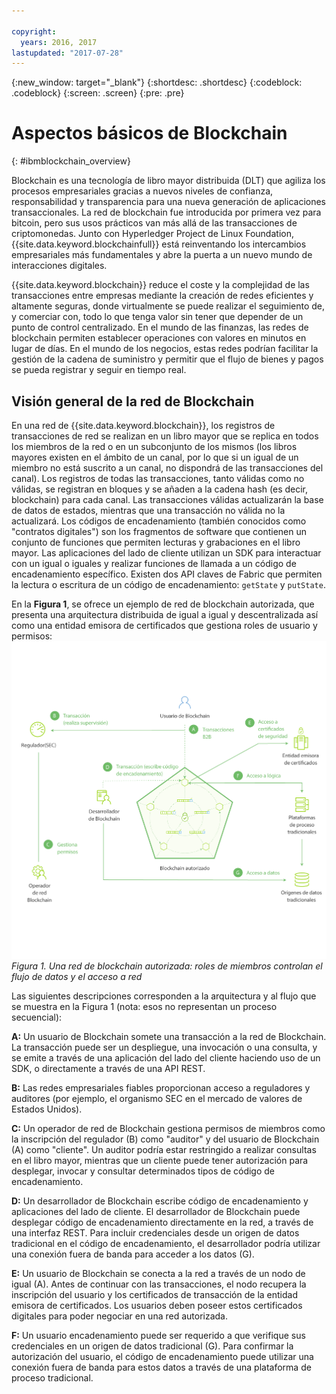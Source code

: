 ```yaml
---

copyright:
  years: 2016, 2017
lastupdated: "2017-07-28"
---
```


{:new_window: target="_blank"}
{:shortdesc: .shortdesc}
{:codeblock: .codeblock}
{:screen: .screen}
{:pre: .pre}


# Aspectos básicos de Blockchain
{: #ibmblockchain_overview}

Blockchain es una tecnología de libro mayor distribuida (DLT) que agiliza los procesos empresariales gracias a nuevos niveles de confianza, responsabilidad y transparencia para una nueva generación de aplicaciones transaccionales. La red de blockchain fue introducida por primera vez para bitcoin, pero sus usos prácticos van más allá de las transacciones de criptomonedas. Junto con Hyperledger Project de Linux Foundation, {{site.data.keyword.blockchainfull}} está reinventando los intercambios empresariales más fundamentales y abre la puerta a un nuevo mundo de interacciones digitales. 

{{site.data.keyword.blockchain}} reduce el coste y la complejidad de las transacciones entre empresas mediante la creación de redes eficientes y altamente seguras, donde virtualmente se puede realizar el seguimiento de, y comerciar con, todo lo que tenga valor sin tener que depender de un punto de control centralizado. En el mundo de las finanzas, las redes de blockchain permiten establecer operaciones con valores en minutos en lugar de días. En el mundo de los negocios, estas redes podrían facilitar la gestión de la cadena de suministro y permitir que el flujo de bienes y pagos se pueda registrar y seguir en tiempo real.  

## Visión general de la red de Blockchain

En una red de {{site.data.keyword.blockchain}}, los registros de transacciones de red se realizan en un libro mayor que se replica en todos los miembros de la red o en un subconjunto de los mismos (los libros mayores existen en el ámbito de un canal, por lo que si un igual de un miembro no está suscrito a un canal, no dispondrá de las transacciones del canal). Los registros de todas las transacciones, tanto válidas como no válidas, se registran en bloques y se añaden a la cadena hash (es decir, blockchain) para cada canal. Las transacciones válidas actualizarán la base de datos de estados, mientras que una transacción no válida no la actualizará. Los códigos de encadenamiento (también conocidos como "contratos digitales") son los fragmentos de software que contienen un conjunto de funciones que permiten lecturas y grabaciones en el libro mayor. Las aplicaciones del lado de cliente utilizan un SDK para interactuar con un igual o iguales y realizar funciones de llamada a un código de encadenamiento específico. Existen dos API claves de Fabric que permiten la lectura o escritura de un código de encadenamiento: `getState` y `putState`.

En la **Figura 1**, se ofrece un ejemplo de red de blockchain autorizada, que presenta una arquitectura distribuida de igual a igual y descentralizada así como una entidad emisora de certificados que gestiona roles de usuario y permisos: ![Red de blockchain](images/Architecture_network_and_application.png "Ejemplo de red de blockchain autorizada")
*Figura 1. Una red de blockchain autorizada: roles de miembros controlan el flujo de datos y el acceso a red*

Las siguientes descripciones corresponden a la arquitectura y al flujo que se muestra en la Figura 1 (nota: esos no representan un proceso secuencial): 

**A:** Un usuario de Blockchain somete una transacción a la red de Blockchain. La transacción puede ser un despliegue, una invocación o una consulta, y se emite a través de una aplicación del lado del cliente haciendo uso de un SDK, o directamente a través de una API REST.  

**B:** Las redes empresariales fiables proporcionan acceso a reguladores y auditores (por ejemplo, el organismo SEC en el mercado de valores de Estados Unidos).   

**C:** Un operador de red de Blockchain gestiona permisos de miembros como la inscripción del regulador (B) como "auditor" y del usuario de Blockchain (A) como "cliente". Un auditor podría estar restringido a realizar consultas en el libro mayor, mientras que un cliente puede tener autorización para desplegar, invocar y consultar determinados tipos de código de encadenamiento.  

**D:** Un desarrollador de Blockchain escribe código de encadenamiento y aplicaciones del lado de cliente. El desarrollador de Blockchain puede desplegar código de encadenamiento directamente en la red, a través de una interfaz REST. Para incluir credenciales desde un origen de datos tradicional en el código de encadenamiento, el desarrollador podría utilizar una conexión fuera de banda para acceder a los datos (G). 

**E:** Un usuario de Blockchain se conecta a la red a través de un nodo de igual (A). Antes de continuar con las transacciones, el nodo recupera la inscripción del usuario y los certificados de transacción de la entidad emisora de certificados. Los usuarios deben poseer estos certificados digitales para poder negociar en una red autorizada.

**F:** Un usuario encadenamiento puede ser requerido a que verifique sus credenciales en un origen de datos tradicional (G). Para confirmar la autorización del usuario, el código de encadenamiento puede utilizar una conexión fuera de banda para estos datos a través de una plataforma de proceso tradicional. 
